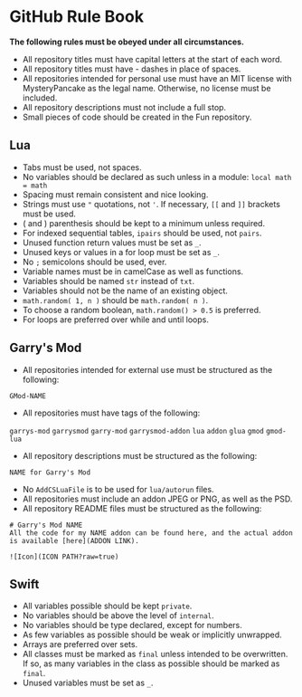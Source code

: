 # GitHub Rule Book
**The following rules must be obeyed under all circumstances.**
- All repository titles must have capital letters at the start of each word.
- All repository titles must have - dashes in place of spaces.
- All repositories intended for personal use must have an MIT license with MysteryPancake as the legal name. Otherwise, no license must be included.
- All repository descriptions must not include a full stop.
- Small pieces of code should be created in the Fun repository.

## Lua
- Tabs must be used, not spaces.
- No variables should be declared as such unless in a module: `local math = math`
- Spacing must remain consistent and nice looking.
- Strings must use `"` quotations, not `'`. If necessary, `[[` and `]]` brackets must be used.
- ( and ) parenthesis should be kept to a minimum unless required.
- For indexed sequential tables, `ipairs` should be used, not `pairs`.
- Unused function return values must be set as `_`.
- Unused keys or values in a for loop must be set as `_`.
- No `;` semicolons should be used, ever.
- Variable names must be in camelCase as well as functions.
- Variables should be named `str` instead of `txt`.
- Variables should not be the name of an existing object.
- `math.random( 1, n )` should be `math.random( n )`.
- To choose a random boolean, `math.random() > 0.5` is preferred.
- For loops are preferred over while and until loops.

## Garry's Mod
- All repositories intended for external use must be structured as the following:

`GMod-NAME`

- All repositories must have tags of the following:

`garrys-mod` `garrysmod` `garry-mod` `garrysmod-addon` `lua` `addon` `glua` `gmod` `gmod-lua`

- All repository descriptions must be structured as the following:

`NAME for Garry's Mod`

- No `AddCSLuaFile` is to be used for `lua/autorun` files.
- All repositories must include an addon JPEG or PNG, as well as the PSD.
- All repository README files must be structured as the following:

```
# Garry's Mod NAME
All the code for my NAME addon can be found here, and the actual addon is available [here](ADDON LINK).

![Icon](ICON PATH?raw=true)
```

## Swift
- All variables possible should be kept `private`.
- No variables should be above the level of `internal`.
- No variables should be type declared, except for numbers.
- As few variables as possible should be weak or implicitly unwrapped.
- Arrays are preferred over sets.
- All classes must be marked as `final` unless intended to be overwritten. If so, as many variables in the class as possible should be marked as `final`.
- Unused variables must be set as `_`.
